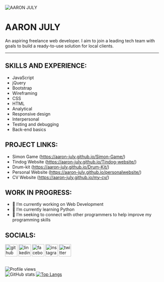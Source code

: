 
<!-- ![](image/image1.jpg) -->
![AARON JULY](https://media-exp1.licdn.com/dms/image/C5616AQFWwrv0TV9q8A/profile-displaybackgroundimage-shrink_350_1400/0/1650430497186?e=2147483647&v=beta&t=yOTWm0J_lhd4XSwXEOX47_dScBnVNgvrbk-fDXaOoIQ)


# AARON JULY


An aspiring freelance web developer. I aim to join a leading tech team with goals to build a ready-to-use solution for local clients.


<hr>

## SKILLS AND EXPERIENCE:<br>
-  JavaScript
-  jQuery
-  Bootstrap
-  Wireframing
-  CSS
-  HTML
-  Analytical
-  Responsive design
-  Interpersonal
-  Testing and debugging
-  Back-end basics

## PROJECT LINKS:

- Simon Game (https://aaron-july.github.io/Simon-Game/)
- Tindog Website (https://aaron-july.github.io/Tindog-website/)
- Drum-kit (https://aaron-july.github.io/Drum-Kit/)
- Personal Website (https://aaron-july.github.io/personalwebsite/)
- CV Website (https://aaron-july.github.io/my-cv/)



## WORK IN PROGRESS:
- 🔭 I’m currently working on Web Development 
- 🌱 I’m currently learning Python 
- 🤔 I’m seeking to connect with other programmers to help improve my programming skills 

## SOCIALS:
[<img src='https://cdn.jsdelivr.net/npm/simple-icons@3.0.1/icons/github.svg' alt='github' height='40'>](https://github.com/Aaron-July)  [<img src='https://cdn.jsdelivr.net/npm/simple-icons@3.0.1/icons/linkedin.svg' alt='linkedin' height='40'>](https://www.linkedin.com/in/Aaron-July/)  [<img src='https://cdn.jsdelivr.net/npm/simple-icons@3.0.1/icons/facebook.svg' alt='facebook' height='40'>](https://www.facebook.com/july.aaron.589)  [<img src='https://cdn.jsdelivr.net/npm/simple-icons@3.0.1/icons/instagram.svg' alt='instagram' height='40'>](https://www.instagram.com/Mr.ajuly/)  [<img src='https://cdn.jsdelivr.net/npm/simple-icons@3.0.1/icons/twitter.svg' alt='twitter' height='40'>](https://twitter.com/July_Agbiaowei)  

##

![Profile views](https://gpvc.arturio.dev/Aaron-July)  
![GitHub stats](https://github-readme-stats.vercel.app/api?username=Aaron-July&show_icons=true)  [![Top Langs](https://github-readme-stats.vercel.app/api/top-langs/?username=Aaron-July)](https://github.com/anuraghazra/github-readme-stats) 
